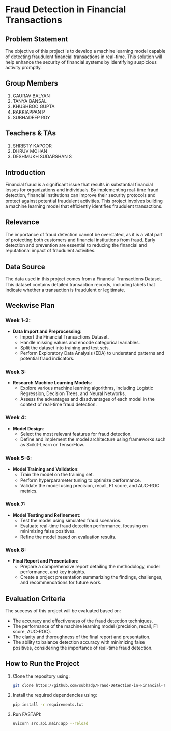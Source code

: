 # Fraud Detection in Financial Transactions

## Problem Statement
The objective of this project is to develop a machine learning model capable of detecting fraudulent financial transactions in real-time. This solution will help enhance the security of financial systems by identifying suspicious activity promptly.

## Group Members
1. GAURAV BALYAN
2. TANYA BANSAL
3. KHUSHBOO GUPTA
4. RAKKIAPPAN P
5. SUBHADEEP ROY

## Teachers & TAs
1. SHRISTY KAPOOR
2. DHRUV MOHAN
3. DESHMUKH SUDARSHAN S

## Introduction
Financial fraud is a significant issue that results in substantial financial losses for organizations and individuals. By implementing real-time fraud detection, financial institutions can improve their security protocols and protect against potential fraudulent activities. This project involves building a machine learning model that efficiently identifies fraudulent transactions.

## Relevance
The importance of fraud detection cannot be overstated, as it is a vital part of protecting both customers and financial institutions from fraud. Early detection and prevention are essential to reducing the financial and reputational impact of fraudulent activities.

## Data Source
The data used in this project comes from a Financial Transactions Dataset. This dataset contains detailed transaction records, including labels that indicate whether a transaction is fraudulent or legitimate.

## Weekwise Plan

### Week 1-2:
- **Data Import and Preprocessing**:
  - Import the Financial Transactions Dataset.
  - Handle missing values and encode categorical variables.
  - Split the dataset into training and test sets.
  - Perform Exploratory Data Analysis (EDA) to understand patterns and potential fraud indicators.

### Week 3:
- **Research Machine Learning Models**:
  - Explore various machine learning algorithms, including Logistic Regression, Decision Trees, and Neural Networks.
  - Assess the advantages and disadvantages of each model in the context of real-time fraud detection.

### Week 4:
- **Model Design**:
  - Select the most relevant features for fraud detection.
  - Define and implement the model architecture using frameworks such as Scikit-Learn or TensorFlow.

### Week 5-6:
- **Model Training and Validation**:
  - Train the model on the training set.
  - Perform hyperparameter tuning to optimize performance.
  - Validate the model using precision, recall, F1 score, and AUC-ROC metrics.

### Week 7:
- **Model Testing and Refinement**:
  - Test the model using simulated fraud scenarios.
  - Evaluate real-time fraud detection performance, focusing on minimizing false positives.
  - Refine the model based on evaluation results.

### Week 8:
- **Final Report and Presentation**:
  - Prepare a comprehensive report detailing the methodology, model performance, and key insights.
  - Create a project presentation summarizing the findings, challenges, and recommendations for future work.

## Evaluation Criteria
The success of this project will be evaluated based on:
- The accuracy and effectiveness of the fraud detection techniques.
- The performance of the machine learning model (precision, recall, F1 score, AUC-ROC).
- The clarity and thoroughness of the final report and presentation.
- The ability to balance detection accuracy with minimizing false positives, considering the importance of real-time fraud detection.

## How to Run the Project
1. Clone the repository using:
   ```bash
   git clone https://github.com/subhadp/Fraud-Detection-in-Financial-Transactions.git
2. Install the required dependencies using:
   ```bash
   pip install -r requirements.txt
3. Run FASTAPI:
   ```bash
   uvicorn src.api.main:app --reload


